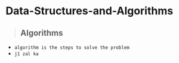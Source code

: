 # Data-Structures-and-Algorithms

> ## Algorithms

- `algorithm is the steps to solve the problem`
- `j1 zal ka`
